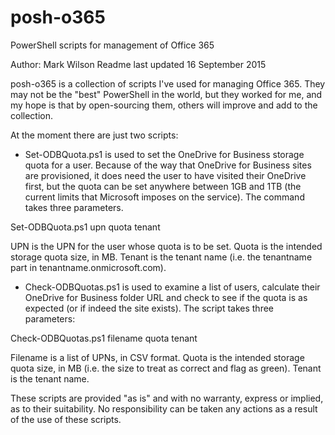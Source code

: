 # posh-o365
PowerShell scripts for management of Office 365

Author: Mark Wilson
Readme last updated 16 September 2015

posh-o365 is a collection of scripts I've used for managing Office 365. They may not be the "best" PowerShell in the world, but they worked for me, and my hope is that by open-sourcing them, others will improve and add to the collection.

At the moment there are just two scripts:

* Set-ODBQuota.ps1 is used to set the OneDrive for Business storage quota for a user. Because of the way that OneDrive for Business sites are provisioned, it does need the user to have visited their OneDrive first, but the quota can be set anywhere between 1GB and 1TB (the current limits that Microsoft imposes on the service).  The command takes three parameters.

Set-ODBQuota.ps1 upn quota tenant

UPN is the UPN for the user whose quota is to be set.
Quota is the intended storage quota size, in MB.
Tenant is the tenant name (i.e. the tenantname part in tenantname.onmicrosoft.com).

* Check-ODBQuotas.ps1 is used to examine a list of users, calculate their OneDrive for Business folder URL and check to see if the quota is as expected (or if indeed the site exists). The script takes three parameters:

Check-ODBQuotas.ps1 filename quota tenant

Filename is a list of UPNs, in CSV format.
Quota is the intended storage quota size, in MB (i.e. the size to treat as correct and flag as green).
Tenant is the tenant name.

These scripts are provided "as is" and with no warranty, express or implied, as to their suitability. No responsibility can be taken any actions as a result of the use of these scripts.
